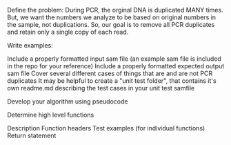 Define the problem:
During PCR, the orginal DNA is duplicated MANY times. But, we want the numbers we analyze to be based on original numbers in the sample, not duplications. So, our goal is to remove all PCR duplicates and retain only a single copy of each read. 


Write examples:

  Include a properly formatted input sam file (an example sam file is included in the repo for your reference)
  Include a properly formatted expected output sam file
  Cover several different cases of things that are and are not PCR duplicates
  It may be helpful to create a "unit test folder", that contains it's own readme.md describing the test cases in your unit test samfile

Develop your algorithm using pseudocode

Determine high level functions

  Description
  Function headers
  Test examples (for individual functions)
  Return statement


